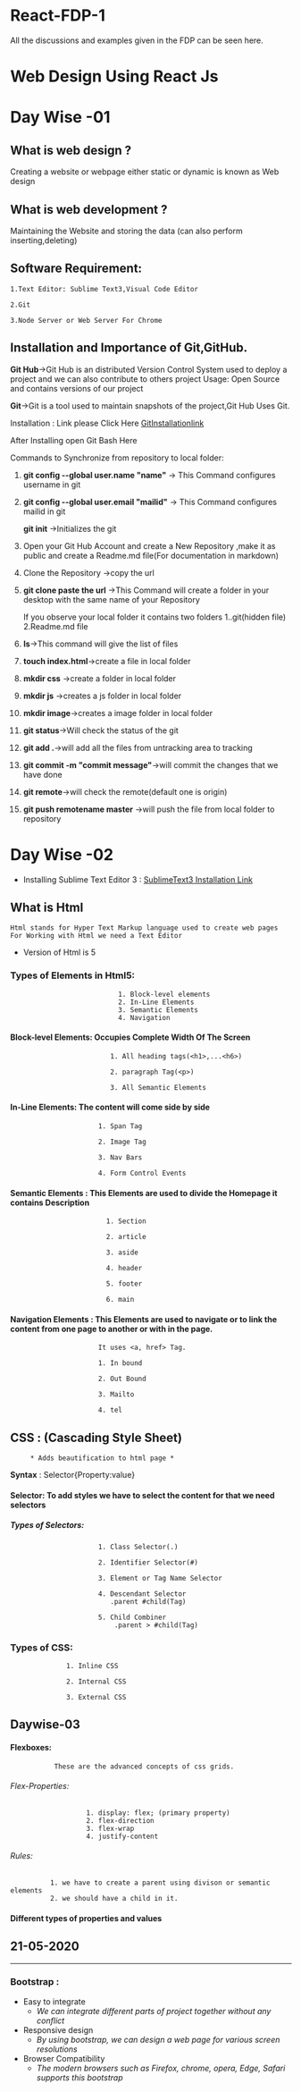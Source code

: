 # React-FDP-1
All the discussions and examples given in the FDP can be seen here.

#  Web Design Using React Js


# Day Wise -01


## What is web design ?
   Creating a website or webpage either static or dynamic is known as Web design


## What is web development ?
   Maintaining the Website and storing the data (can also perform inserting,deleting)
   

## Software Requirement:
    
    1.Text Editor: Sublime Text3,Visual Code Editor
    
    2.Git
    
    3.Node Server or Web Server For Chrome
    
    

## Installation and Importance of Git,GitHub.


**Git Hub**->Git Hub is an distributed Version Control System used to deploy a project and we can also contribute to others project
  Usage: Open Source and contains versions of our project
  
 
 **Git**->Git is a tool used to maintain snapshots of the project,Git Hub Uses Git.
  
  
  Installation : Link please Click Here [GitInstallationlink](https://www.git-scm.com/)
  
  
  After Installing open Git Bash Here 
  
  
  Commands to Synchronize from repository to local folder:
  
  
  1.  **git config --global user.name "name"** -> This Command configures username in git
  
 
  2. **git config --global user.email "mailid"** -> This Command configures mailid in git
  
     **git init** ->Initializes the git
  
  
  3. Open your Git Hub Account and create a New Repository ,make it as public and create a Readme.md file(For documentation in markdown)
  
  
  4. Clone the Repository ->copy the url
  
  
  5. **git clone paste the url** ->This Command will create a folder in your desktop with the same name of your Repository
  
      If you observe your local folder it contains two folders 1..git(hidden file)
                                                               2.Readme.md file
                                                           
  
  6. **ls**->This command will give the list of files
  
 
  7. **touch index.html**->create a file in local folder
  
  
  8. **mkdir css** ->create a folder in local folder
  
 
  9. **mkdir js** ->creates a js folder in local folder
 
 
 10. **mkdir image**->creates a image folder in local folder
 
 
 11. **git status**->Will check the status of the git
 
 
 12. **git add .**->will add all the files from untracking area to tracking
 
 
 13. **git commit -m "commit message"**->will commit the changes that we have done
 

 14. **git remote**->will check the remote(default one is origin)
 
 
 15. **git push remotename master** ->will push the file from local folder to repository
 
 
 # Day Wise -02
 
 
 * Installing Sublime Text Editor 3 : [SublimeText3 Installation Link](https://www.sublimetext.com/3)
 
 
 ## What is Html
    Html stands for Hyper Text Markup language used to create web pages
    For Working with Html we need a Text Editor
 
 * Version of Html is 5
 
 ### Types of Elements in Html5:
                               1. Block-level elements
                               2. In-Line Elements
                               3. Semantic Elements
                               4. Navigation
   
   
   
   #### Block-level Elements: Occupies Complete Width Of The Screen 
                             1. All heading tags(<h1>,...<h6>)
                             
                             2. paragraph Tag(<p>)
                             
                             3. All Semantic Elements
   
   
   #### In-Line Elements: The content will come side by side
                          1. Span Tag
                          
                          2. Image Tag
                          
                          3. Nav Bars
                          
                          4. Form Control Events
                          
   #### Semantic Elements : This Elements are used to divide the Homepage it contains Description
   
                            1. Section
                            
                            2. article
                            
                            3. aside
                            
                            4. header
                            
                            5. footer
                            
                            6. main
                            
                            
 #### Navigation Elements : This Elements are used to navigate or to link the content from one page to another or with in the page.
                          
                          It uses <a, href> Tag.
                          
                          1. In bound
                          
                          2. Out Bound
                          
                          3. Mailto
                          
                          4. tel
                          
                          
 ## CSS : (Cascading Style Sheet)
         * Adds beautification to html page *  
         
 **Syntax** : Selector{Property:value}
 
 
 #### Selector: To add styles we have to select the content for that we need selectors
 
 ##### Types of Selectors:
                          1. Class Selector(.)
                          
                          2. Identifier Selector(#)
                          
                          3. Element or Tag Name Selector
                          
                          4. Descendant Selector
                             .parent #child(Tag)
                             
                          5. Child Combiner
                              .parent > #child(Tag)
                              
### Types of CSS:
                 
                  1. Inline CSS
                  
                  2. Internal CSS
                  
                  3. External CSS
                  


## Daywise-03

#### Flexboxes:
               These are the advanced concepts of css grids.


###### Flex-Properties: 
                       1. display: flex; (primary property)
                       2. flex-direction
                       3. flex-wrap
                       4. justify-content


###### Rules:
              1. we have to create a parent using divison or semantic elements
              2. we should have a child in it.
              
#### Different types of properties and values

## 21-05-2020
____

### Bootstrap :
   * Easy to integrate
      * _We can integrate different parts of project together without any conflict_
   * Responsive design
      * _By using bootstrap, we can design a web page for various screen resolutions_
   * Browser Compatibility
      * _The modern browsers such as Firefox, chrome, opera, Edge, Safari supports this bootstrap_
                          
                          
 
 
                             
   
                      
 
 

                                                           
                                
